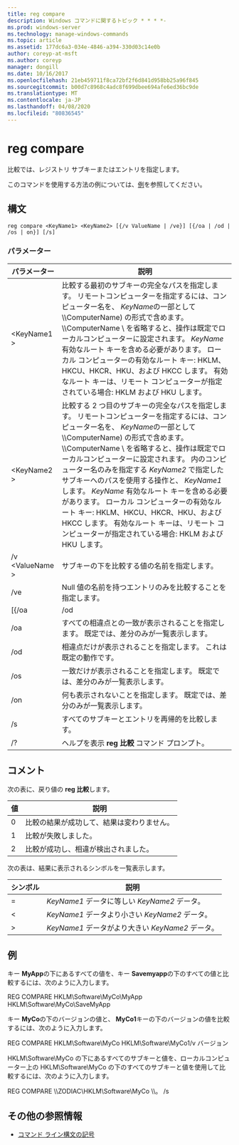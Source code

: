 ```yaml
---
title: reg compare
description: Windows コマンドに関するトピック * * * *-
ms.prod: windows-server
ms.technology: manage-windows-commands
ms.topic: article
ms.assetid: 177dc6a3-034e-4846-a394-330d03c14e0b
author: coreyp-at-msft
ms.author: coreyp
manager: dongill
ms.date: 10/16/2017
ms.openlocfilehash: 21eb459711f8ca72bf2f6d841d958bb25a96f845
ms.sourcegitcommit: b00d7c8968c4adc8f699dbee694afe6ed36bc9de
ms.translationtype: MT
ms.contentlocale: ja-JP
ms.lasthandoff: 04/08/2020
ms.locfileid: "80836545"
---
```

# <a name="reg-compare"></a>reg compare



比較では、レジストリ サブキーまたはエントリを指定します。

このコマンドを使用する方法の例については、[例](#BKMK_examples)を参照してください。

## <a name="syntax"></a>構文

```
reg compare <KeyName1> <KeyName2> [{/v ValueName | /ve}] [{/oa | /od | /os | on}] [/s]
```

### <a name="parameters"></a>パラメーター

|    パラメーター    |                                                                                                                                                                                                                                                                                          説明                                                                                                                                                                                                                                                                                           |
|-----------------|------------------------------------------------------------------------------------------------------------------------------------------------------------------------------------------------------------------------------------------------------------------------------------------------------------------------------------------------------------------------------------------------------------------------------------------------------------------------------------------------------------------------------------------------------------------------------------------------|
|   \<KeyName1 >   |                                                               比較する最初のサブキーの完全なパスを指定します。 リモートコンピューターを指定するには、コンピューター名を、 *KeyName*の一部として \\\\ComputerName\) の形式で含めます。 \\\\ComputerName \ を省略すると、操作は既定でローカルコンピューターに設定されます。 *KeyName* 有効なルート キーを含める必要があります。 ローカル コンピューターの有効なルート キー: HKLM、HKCU、HKCR、HKU、および HKCC します。 有効なルート キーは、リモート コンピューターが指定されている場合: HKLM および HKU します。                                                                |
|   \<KeyName2 >   | 比較する 2 つ目のサブキーの完全なパスを指定します。 リモートコンピューターを指定するには、コンピューター名を、 *KeyName*の一部として \\\\ComputerName\) の形式で含めます。 \\\\ComputerName \ を省略すると、操作は既定でローカルコンピューターに設定されます。 内のコンピューター名のみを指定する *KeyName2* で指定したサブキーへのパスを使用する操作と、 *KeyName1*します。 *KeyName* 有効なルート キーを含める必要があります。 ローカル コンピューターの有効なルート キー: HKLM、HKCU、HKCR、HKU、および HKCC します。 有効なルート キーは、リモート コンピューターが指定されている場合: HKLM および HKU します。 |
| /v \<ValueName > |                                                                                                                                                                                                                                                                     サブキーの下を比較する値の名前を指定します。                                                                                                                                                                                                                                                                      |
|       /ve       |                                                                                                                                                                                                                                                         Null 値の名前を持つエントリのみを比較することを指定します。                                                                                                                                                                                                                                                         |
|      [{/oa      |                                                                                                                                                                                                                                                                                              /od                                                                                                                                                                                                                                                                                               |
|       /oa       |                                                                                                                                                                                                                                             すべての相違点との一致が表示されることを指定します。 既定では、差分のみが一覧表示します。                                                                                                                                                                                                                                             |
|       /od       |                                                                                                                                                                                                                                                          相違点だけが表示されることを指定します。 これは既定の動作です。                                                                                                                                                                                                                                                          |
|       /os       |                                                                                                                                                                                                                                                    一致だけが表示されることを指定します。 既定では、差分のみが一覧表示します。                                                                                                                                                                                                                                                     |
|       /on       |                                                                                                                                                                                                                                                       何も表示されないことを指定します。 既定では、差分のみが一覧表示します。                                                                                                                                                                                                                                                        |
|       /s        |                                                                                                                                                                                                                                                                         すべてのサブキーとエントリを再帰的を比較します。                                                                                                                                                                                                                                                                          |
|       /?        |                                                                                                                                                                                                                                                                    ヘルプを表示 **reg 比較** コマンド プロンプト。                                                                                                                                                                                                                                                                    |

## <a name="remarks"></a>コメント

次の表に、戻り値の **reg 比較**します。

|値|説明|
|-----|-----------|
|0|比較の結果が成功して、結果は変わりません。|
|1|比較が失敗しました。|
|2|比較が成功し、相違が検出されました。|

次の表は、結果に表示されるシンボルを一覧表示します。

|シンボル|説明|
|------|-----------|
|=|*KeyName1* データに等しい *KeyName2* データ。|
|<|*KeyName1* データより小さい *KeyName2* データ。|
|>|*KeyName1* データがより大きい *KeyName2* データ。|

## <a name="examples"></a><a name=BKMK_examples></a>例

キー **MyApp**の下にあるすべての値を、キー **Savemyapp**の下のすべての値と比較するには、次のように入力します。

REG COMPARE HKLM\Software\MyCo\MyApp HKLM\Software\MyCo\SaveMyApp

キー **MyCo**の下のバージョンの値と、 **MyCo1**キーの下のバージョンの値を比較するには、次のように入力します。

REG COMPARE HKLM\Software\MyCo HKLM\Software\MyCo1/v バージョン

HKLM\Software\MyCo の下にあるすべてのサブキーと値を、ローカルコンピューター上の HKLM\Software\MyCo の下のすべてのサブキーと値を使用して比較するには、次のように入力します。

REG COMPARE \\\\ZODIAC\HKLM\Software\MyCo \\\\。 /s

## <a name="additional-references"></a>その他の参照情報

- [コマンド ライン構文の記号](command-line-syntax-key.md)